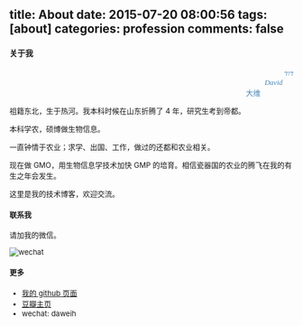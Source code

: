 title: About
date: 2015-07-20 08:00:56
tags: [about] 
categories: profession
comments: false
---
#### 关于我

<div align=right style="color:steelblue;font-family:Georgia;font-style: italic;"><font size="2">דוד</div>

<div align=right style="color:steelblue;font-family:Georgia;font-style: italic;"><font size="2">David&#160;&#160;&#160;&#160;&#160;&#160;</div>

<div align=right style="color:steelblue;font-family:Georgia;"><font size="2">大维&#160;&#160;&#160;&#160;&#160;&#160;&#160;&#160;&#160;&#160;&#160;&#160;&#160;&#160;&#160;&#160;&#160;&#160;</div>

祖籍东北，生于热河。我本科时候在山东折腾了 4 年，研究生考到帝都。

本科学农，硕博做生物信息。

一直钟情于农业；求学、出国、工作，做过的还都和农业相关。

现在做 GMO，用生物信息学技术加快 GMP 的培育。相信瓷器国的农业的腾飞在我的有生之年会发生。

这里是我的技术博客，欢迎交流。

#### 联系我

请加我的微信。

![wechat](http://daweih.github.io/images/wechat_small.jpg)

#### 更多

- [我的 github 页面](https://github.com/daweih)
- [豆瓣主页](http://www.douban.com/people/4878302/)
- wechat: daweih

